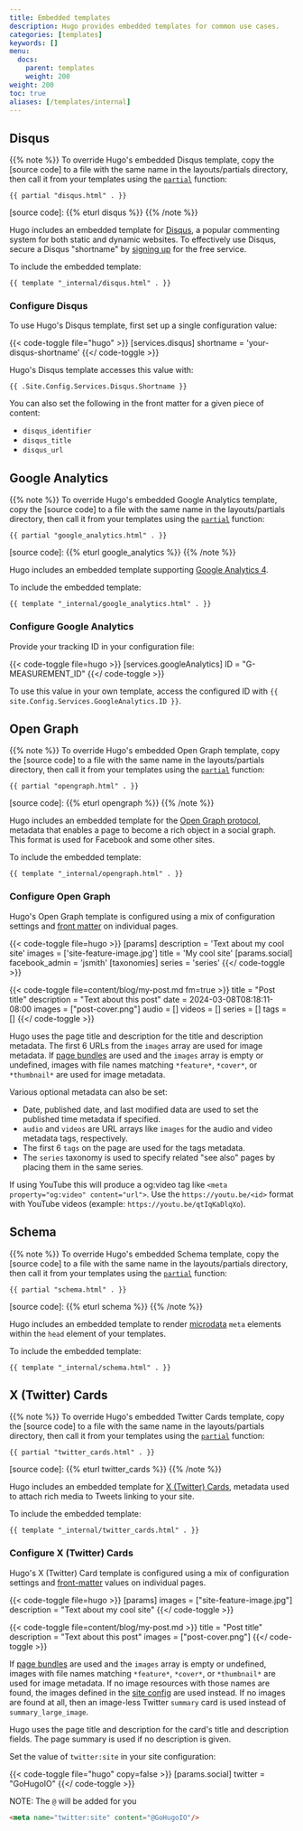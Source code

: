 ```yaml
---
title: Embedded templates
description: Hugo provides embedded templates for common use cases.
categories: [templates]
keywords: []
menu:
  docs:
    parent: templates
    weight: 200
weight: 200
toc: true
aliases: [/templates/internal]
---
```


## Disqus

{{% note %}}
To override Hugo's embedded Disqus template, copy the [source code] to a file with the same name in the layouts/partials directory, then call it from your templates using the [`partial`] function:

`{{ partial "disqus.html" . }}`

[`partial`]: /functions/partials/include/
[source code]: {{% eturl disqus %}}
{{% /note %}}

Hugo includes an embedded template for [Disqus], a popular commenting system for both static and dynamic websites. To effectively use Disqus, secure a Disqus "shortname" by [signing up] for the free service.

[Disqus]: https://disqus.com
[signing up]: https://disqus.com/profile/signup/

To include the embedded template:

```go-html-template
{{ template "_internal/disqus.html" . }}
```

### Configure Disqus

To use Hugo's Disqus template, first set up a single configuration value:

{{< code-toggle file="hugo" >}}
[services.disqus]
shortname = 'your-disqus-shortname'
{{</ code-toggle >}}

Hugo's Disqus template accesses this value with:

```go-html-template
{{ .Site.Config.Services.Disqus.Shortname }}
```

You can also set the following in the front matter for a given piece of content:

- `disqus_identifier`
- `disqus_title`
- `disqus_url`

## Google Analytics

{{% note %}}
To override Hugo's embedded Google Analytics template, copy the [source code] to a file with the same name in the layouts/partials directory, then call it from your templates using the [`partial`] function:

`{{ partial "google_analytics.html" . }}`

[`partial`]: /functions/partials/include/
[source code]: {{% eturl google_analytics %}}
{{% /note %}}

Hugo includes an embedded template supporting [Google Analytics 4].

[Google Analytics 4]: https://support.google.com/analytics/answer/10089681

To include the embedded template:

```go-html-template
{{ template "_internal/google_analytics.html" . }}
```

### Configure Google Analytics

Provide your tracking ID in your configuration file:

{{< code-toggle file=hugo >}}
[services.googleAnalytics]
ID = "G-MEASUREMENT_ID"
{{</ code-toggle >}}

To use this value in your own template, access the configured ID with `{{ site.Config.Services.GoogleAnalytics.ID }}`.

## Open Graph

{{% note %}}
To override Hugo's embedded Open Graph template, copy the [source code] to a file with the same name in the layouts/partials directory, then call it from your templates using the [`partial`] function:

`{{ partial "opengraph.html" . }}`

[`partial`]: /functions/partials/include/
[source code]: {{% eturl opengraph %}}
{{% /note %}}

Hugo includes an embedded template for the [Open Graph protocol](https://ogp.me/), metadata that enables a page to become a rich object in a social graph.
This format is used for Facebook and some other sites.

To include the embedded template:

```go-html-template
{{ template "_internal/opengraph.html" . }}
```

### Configure Open Graph

Hugo's Open Graph template is configured using a mix of configuration settings and [front matter](/content-management/front-matter/) on individual pages.

{{< code-toggle file=hugo >}}
[params]
  description = 'Text about my cool site'
  images = ['site-feature-image.jpg']
  title = 'My cool site'
  [params.social]
  facebook_admin = 'jsmith'
[taxonomies]
  series = 'series'
{{</ code-toggle >}}

{{< code-toggle file=content/blog/my-post.md fm=true >}}
title = "Post title"
description = "Text about this post"
date = 2024-03-08T08:18:11-08:00
images = ["post-cover.png"]
audio = []
videos = []
series = []
tags = []
{{</ code-toggle >}}

Hugo uses the page title and description for the title and description metadata.
The first 6 URLs from the `images` array are used for image metadata.
If [page bundles](/content-management/page-bundles/) are used and the `images` array is empty or undefined, images with file names matching `*feature*`, `*cover*`, or `*thumbnail*` are used for image metadata.

Various optional metadata can also be set:

- Date, published date, and last modified data are used to set the published time metadata if specified.
- `audio` and `videos` are URL arrays like `images` for the audio and video metadata tags, respectively.
- The first 6 `tags` on the page are used for the tags metadata.
- The `series` taxonomy is used to specify related "see also" pages by placing them in the same series.

If using YouTube this will produce a og:video tag like `<meta property="og:video" content="url">`. Use the `https://youtu.be/<id>` format with YouTube videos (example: `https://youtu.be/qtIqKaDlqXo`).

## Schema

{{% note %}}
To override Hugo's embedded Schema template, copy the [source code] to a file with the same name in the layouts/partials directory, then call it from your templates using the [`partial`] function:

`{{ partial "schema.html" . }}`

[`partial`]: /functions/partials/include/
[source code]: {{% eturl schema %}}
{{% /note %}}

Hugo includes an embedded template to render [microdata] `meta` elements within the `head` element of your templates.

[microdata]: https://html.spec.whatwg.org/multipage/microdata.html#microdata

To include the embedded template:

```go-html-template
{{ template "_internal/schema.html" . }}
```

## X (Twitter) Cards

{{% note %}}
To override Hugo's embedded Twitter Cards template, copy the [source code] to a file with the same name in the layouts/partials directory, then call it from your templates using the [`partial`] function:

`{{ partial "twitter_cards.html" . }}`

[`partial`]: /functions/partials/include/
[source code]: {{% eturl twitter_cards %}}
{{% /note %}}

Hugo includes an embedded template for [X (Twitter) Cards](https://developer.x.com/en/docs/twitter-for-websites/cards/overview/abouts-cards),
metadata used to attach rich media to Tweets linking to your site.

To include the embedded template:

```go-html-template
{{ template "_internal/twitter_cards.html" . }}
```

### Configure X (Twitter) Cards

Hugo's X (Twitter) Card template is configured using a mix of configuration settings and [front-matter](/content-management/front-matter/) values on individual pages.

{{< code-toggle file=hugo >}}
[params]
  images = ["site-feature-image.jpg"]
  description = "Text about my cool site"
{{</ code-toggle >}}

{{< code-toggle file=content/blog/my-post.md >}}
title = "Post title"
description = "Text about this post"
images = ["post-cover.png"]
{{</ code-toggle >}}

If [page bundles](/content-management/page-bundles/) are used and the `images` array is empty or undefined, images with file names matching `*feature*`, `*cover*`, or `*thumbnail*` are used for image metadata.
If no image resources with those names are found, the images defined in the [site config](/getting-started/configuration/) are used instead.
If no images are found at all, then an image-less Twitter `summary` card is used instead of `summary_large_image`.

Hugo uses the page title and description for the card's title and description fields. The page summary is used if no description is given.

Set the value of `twitter:site` in your site configuration:

{{< code-toggle file="hugo" copy=false >}}
[params.social]
twitter = "GoHugoIO"
{{</ code-toggle >}}

NOTE: The `@` will be added for you

```html
<meta name="twitter:site" content="@GoHugoIO"/>
```
